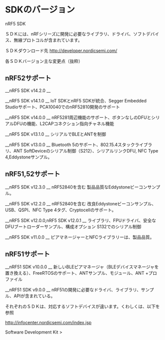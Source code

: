 # SDKのバージョン

nRF5 SDK

ＳＤＫには、nRFシリーズに開発に必要なライブラリ、ドライバ、ソフトデバイス、無線プロトコルが含まれています。

ＳＤＫダウンロード先
http://developer.nordicsemi.com/

各ＳＤＫバージョン主な変更点（抜粋）

## nRF52サポート

__nRF5 SDK v14.2.0 __

__nRF5 SDK v14.1.0 __ IoT SDKとnRF5 SDKが統合、Segger Embedded Studioサポート、PCA10040でのnRF52810開発のサポート

__nRF5 SDK v14.0.0 __ nRF5281周辺機能のサポート、ボタンなしのDFUとシリアルDFUの機能、L2CAPコネクション指向チャネル機能

__nRF5 SDK v13.1.0 __ シリアルでBLEとANTを制御

__nRF5 SDK v13.0.0 __ Bluetooth 5のサポート、802.15.4スタックライブラリ、ANT SoftDeviceのシリアル制御（S212）、シリアルリンクDFU, NFC Type 4,Eddystoneサンプル。

## nRF51,52サポート

__nRF5 SDK v12.3.0 __ nRF52840を含む 製品品質なEddystoneビーコンサンプル。

__nRF5 SDK v12.2.0 __ nRF52840を含む 改良Eddystoneビーコンサンプル、USB、QSPI、NFC Type 4タグ、Cryptocellのサポート。

__nRF5 SDK v12.0.0,nRF5 SDK v12.0.1 __ ライブラリ、FPUドライバ、安全なDFUブートローダーサンプル、構成オプション S132でのシリアル制御

__nRF5 SDK v11.0.0 __ ピアマネージャーとNFCライブラリーは、製品品質。

## nRF51サポート

__nRF51 SDK v10.0.0 __ 新しいBLEピアマネージャ（BLEデバイスマネージャを置き換える）、FreeRTOSのサポート、ANTサンプル、モジュール、ANT +プロファイル

__nRF51 SDK v9.0.0 __ nRF51の開発に必要なドライバ、ライブラリ、サンプル、APIが含まれている。

それぞれのＳＤＫは、対応するソフトデバイスが違います。くわしくは、以下を参照

http://infocenter.nordicsemi.com/index.jsp

Software Development Kit >
